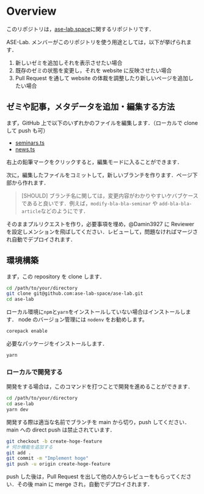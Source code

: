 # Overview

このリポジトリは，[ase-lab.space](https://ase-lab.space)に関するリポジトリです．

ASE-Lab. メンバーがこのリポジトリを使う用途としては，以下が挙げられます．

1. 新しいゼミを追加しそれを表示させたい場合
1. 既存のゼミの状態を変更し，それを website に反映させたい場合
1. Pull Request を通して website の体裁を調整したり新しいページを追加したい場合

## ゼミや記事，メタデータを追加・編集する方法

まず，GitHub 上で以下のいずれかのファイルを編集します．（ローカルで clone して push も可）

- [seminars.ts](https://github.com/ase-lab-space/ase-lab/blob/main/src/models/seminars.ts)
- [news.ts](https://github.com/ase-lab-space/ase-lab/blob/main/src/models/news.ts)

右上の鉛筆マークをクリックすると，編集モードに入ることができます．

次に，編集したファイルをコミットして，新しいブランチを作ります．ページ下部から作れます．

> [SHOULD] ブランチ名に関しては，変更内容がわかりやすいケバブケースであると良いです．例えば，`modify-bla-bla-seminar` や `add-bla-bla-article`などのようにです．

そのままプルリクエストを作り，必要事項を埋め，@Damin3927 に Reviewer を設定しメンションを飛ばしてください．レビューして，問題なければマージされ自動でデプロイされます．

## 環境構築

まず，この repository を clone します．

```bash
cd /path/to/your/directory
git clone git@github.com:ase-lab-space/ase-lab.git
cd ase-lab
```

ローカル環境に`npm`と`yarn`をインストールしていない場合はインストールします．
node のバージョン管理には `nodenv` をお勧めします。

```bash
corepack enable
```

必要なパッケージをインストールします．

```bash
yarn
```

### ローカルで開発する

開発をする場合は，このコマンドを打つことで開発を進めることができます．

```bash
cd /path/to/your/directory
cd ase-lab
yarn dev
```

開発する際は適当な名前でブランチを main から切り，push してください．main への direct push は禁止されています．

```bash
git checkout -b create-hoge-feature
# 何か機能を追加する
git add .
git commit -m "Implement hoge"
git push -u origin create-hoge-feature
```

push した後は，Pull Request を出して他の人からレビューをもらってください．その後 main に merge され，自動でデプロイされます．
